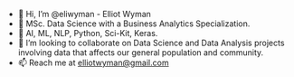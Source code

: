- 👋 Hi, I’m @eliwyman - Elliot Wyman
- 👀 MSc. Data Science with a Business Analytics Specialization.
- 🌱 AI, ML, NLP, Python, Sci-Kit, Keras.
- 💞️ I’m looking to collaborate on Data Science and Data Analysis projects involving data that affects our general population and community.
- 📫 Reach me at elliotwyman@gmail.com

<!---
eliwyman/eliwyman is a ✨ special ✨ repository because its `README.md` (this file) appears on your GitHub profile.
You can click the Preview link to take a look at your changes.
--->
